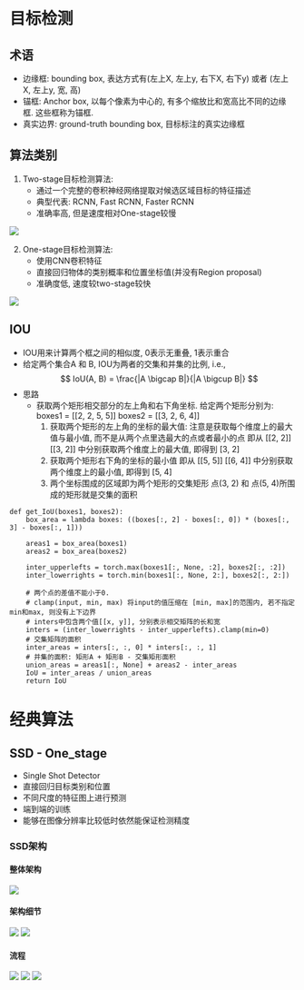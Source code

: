 # 目标检测

## 术语
- 边缘框: bounding box, 表达方式有(左上X, 左上y, 右下X, 右下y) 或者 (左上X, 左上y, 宽, 高)
- 锚框: Anchor box, 以每个像素为中心的, 有多个缩放比和宽高比不同的边缘框. 这些框称为锚框.
- 真实边界: ground-truth bounding box, 目标标注的真实边缘框

## 算法类别
1. Two-stage目标检测算法:
    - 通过一个完整的卷积神经网络提取对候选区域目标的特征描述
    - 典型代表: RCNN, Fast RCNN, Faster RCNN
    - 准确率高, 但是速度相对One-stage较慢

<img src='imgs/Two_stage.png'>

2. One-stage目标检测算法:
   - 使用CNN卷积特征
   - 直接回归物体的类别概率和位置坐标值(并没有Region proposal)
   - 准确度低, 速度较two-stage较快

<img src='imgs/One_stage.png'>

## IOU
- IOU用来计算两个框之间的相似度, 0表示无重叠, 1表示重合
- 给定两个集合A 和 B, IOU为两者的交集和并集的比例, i.e.,
  $$ IoU(A, B) = \frac{|A \bigcap B|}{|A \bigcup B|} $$
- 思路
  - 获取两个矩形相交部分的左上角和右下角坐标.
    给定两个矩形分别为: 
        boxes1 = [[2, 2, 5, 5]] 
        boxes2 = [[3, 2, 6, 4]]
    1. 获取两个矩形的左上角的坐标的最大值: 注意是获取每个维度上的最大值与最小值, 而不是从两个点里选最大的点或者最小的点
        即从 [[2, 2]] [[3, 2]] 中分别获取两个维度上的最大值, 即得到 [3, 2]
    2. 获取两个矩形右下角的坐标的最小值
        即从 [[5, 5]] [[6, 4]] 中分别获取两个维度上的最小值, 即得到 [5, 4]
    3. 两个坐标围成的区域即为两个矩形的交集矩形
        点(3, 2) 和 点(5, 4)所围成的矩形就是交集的面积
```
def get_IoU(boxes1, boxes2):
    box_area = lambda boxes: ((boxes[:, 2] - boxes[:, 0]) * (boxes[:, 3] - boxes[:, 1]))

    areas1 = box_area(boxes1)
    areas2 = box_area(boxes2)

    inter_upperlefts = torch.max(boxes1[:, None, :2], boxes2[:, :2])
    inter_lowerrights = torch.min(boxes1[:, None, 2:], boxes2[:, 2:])

    # 两个点的差值不能小于0.
    # clamp(input, min, max) 将input的值压缩在 [min, max]的范围内, 若不指定min和max, 则没有上下边界
    # inters中包含两个值[[x, y]], 分别表示相交矩阵的长和宽
    inters = (inter_lowerrights - inter_upperlefts).clamp(min=0)
    # 交集矩阵的面积
    inter_areas = inters[:, :, 0] * inters[:, :, 1]
    # 并集的面积: 矩形A + 矩形B - 交集矩形面积
    union_areas = areas1[:, None] + areas2 - inter_areas
    IoU = inter_areas / union_areas
    return IoU
```


# 经典算法
## SSD - One_stage
- Single Shot Detector
- 直接回归目标类别和位置
- 不同尺度的特征图上进行预测
- 端到端的训练
- 能够在图像分辨率比较低时依然能保证检测精度 

### SSD架构
#### 整体架构
<img src='imgs/SSD_net.png'>

#### 架构细节
<img src='imgs/SSD_net_1_5.png'>
<img src='imgs/SSD_net_6.png'>

#### 流程
<img src='imgs/SSD_流程图.png'>
<img src='imgs/SSD_锚框标注.png'>
<img src='imgs/SSD_偏移量计算.png'>
